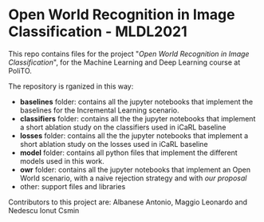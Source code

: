 # Open World Recognition in Image Classification - MLDL2021

This repo contains files for the project "*Open World Recognition in Image Classification*", for the Machine Learning and Deep Learning course at PoliTO. 

The repository is rganized in this way: 
- **baselines** folder: contains all the jupyter notebooks that implement the baselines for the Incremental Learning scenario.
- **classifiers** folder: contains all the the jupyter notebooks that implement a short ablation study on the classifiers used in iCaRL baseline
- **losses** folder: contains all the the jupyter notebooks that implement a short ablation study on the losses used in iCaRL baseline
- **model** folder: contains all python files that implement the different models used in this work. 
- **owr** folder: contains all the jupyter notebooks that implement an Open World scenario, with a naive rejection strategy and with *our proposal*
- other: support files and libraries

Contributors to this project are: Albanese Antonio, Maggio Leonardo and Nedescu Ionut Csmin
